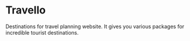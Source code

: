 # Travello
Destinations for travel planning website. It gives you various packages for incredible tourist destinations.
